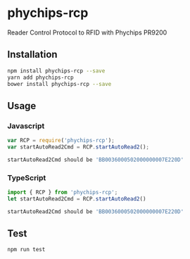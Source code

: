 # phychips-rcp
Reader Control Protocol to RFID with Phychips PR9200

## Installation 
```sh
npm install phychips-rcp --save
yarn add phychips-rcp
bower install phychips-rcp --save
```
## Usage
### Javascript
```javascript
var RCP = require('phychips-rcp');
var startAutoRead2Cmd = RCP.startAutoRead2();
```
```sh
startAutoRead2Cmd should be 'BB0036000502000000007E220D'
```
### TypeScript
```typescript
import { RCP } from 'phychips-rcp';
let startAutoRead2Cmd = RCP.startAutoRead2()
```
```sh
startAutoRead2Cmd should be 'BB0036000502000000007E220D'
```
## Test 
```sh
npm run test
```
